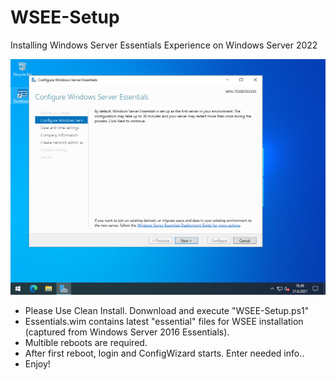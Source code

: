 # WSEE-Setup

Installing Windows Server Essentials Experience on Windows Server 2022 

![Preview](https://github.com/XSR1/WSEE-Setup/blob/main/WSEE-Preview.png)

- Please Use Clean Install. Donwnload and execute "WSEE-Setup.ps1"
- Essentials.wim contains latest "essential" files for WSEE installation (captured from Windows Server 2016 Essentials).
- Multible reboots are required.
- After first reboot, login and ConfigWizard starts. Enter needed info..
- Enjoy!
